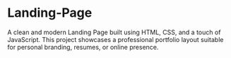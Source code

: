 # Landing-Page
A clean and modern Landing Page built using HTML, CSS, and a touch of JavaScript. This project showcases a professional portfolio layout suitable for personal branding, resumes, or online presence.
